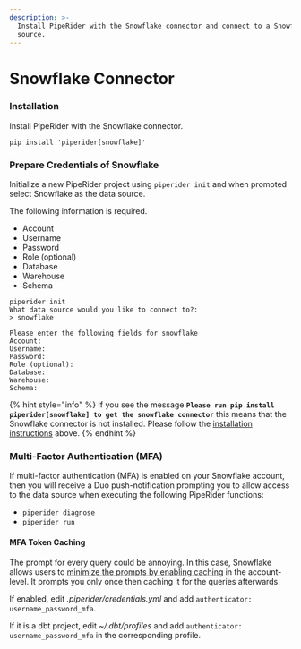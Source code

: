 ```yaml
---
description: >-
  Install PipeRider with the Snowflake connector and connect to a Snowflake data
  source.
---
```


# Snowflake Connector

### Installation

Install PipeRider with the Snowflake connector.

```
pip install 'piperider[snowflake]'
```

### Prepare Credentials of Snowflake

Initialize a new PipeRider project using `piperider init` and when promoted select Snowflake as the data source.

The following information is required.

* Account
* Username
* Password
* Role (optional)
* Database
* Warehouse
* Schema

```shell-session
piperider init
What data source would you like to connect to?:
> snowflake
```

```
Please enter the following fields for snowflake
Account:
Username:
Password:
Role (optional):
Database:
Warehouse:
Schema:
```

{% hint style="info" %}
If you see the message **`Please run pip install piperider[snowflake] to get the snowflake connector`** this means that the Snowflake connector is not installed. Please follow the [installation instructions](snowflake-connector.md#installation) above.
{% endhint %}

### Multi-Factor Authentication (MFA)

If multi-factor authentication (MFA) is enabled on your Snowflake account, then you will receive a Duo push-notification prompting you to allow access to the data source when executing the following PipeRider functions:

* `piperider diagnose`
* `piperider run`

#### MFA Token Caching

The prompt for every query could be annoying. In this case, Snowflake allows users to [minimize the prompts by enabling caching](https://docs.snowflake.com/en/user-guide/security-mfa.html#using-mfa-token-caching-to-minimize-the-number-of-prompts-during-authentication-optional) in the account-level. It prompts you only once then caching it for the queries afterwards.

If enabled, edit _.piperider/credentials.yml_ and add `authenticator: username_password_mfa`.

If it is a dbt project, edit _\~/.dbt/profiles_ and add `authenticator: username_password_mfa` in the corresponding profile.
